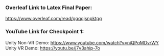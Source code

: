 ### Overleaf Link to Latex Final Paper:  
https://www.overleaf.com/read/gqqgjsnpktgg  

### YouTube Link for Checkpoint 1:  
Unity Non-VR Demo: https://www.youtube.com/watch?v=niQPqMDvrWY  
Unity VR Demo: https://youtu.be/j7v3ahip-7o  
